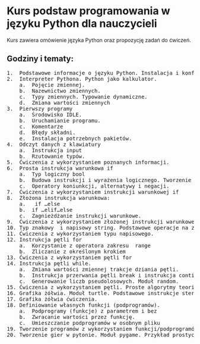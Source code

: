 <h1>Kurs podstaw programowania w języku Python dla nauczycieli</h1>
<p>Kurs zawiera omówienie języka Python oraz propozycję zadań do ćwiczeń.</p>
<h2>Godziny i tematy:</h2>
<pre>
1.	Podstawowe informacje o języku Python. Instalacja i konfiguracja środowiska programistycznego. 
2.	Interpreter Pythona. Python jako kalkulator.
    a.	Pojęcie zmiennej. 
    b.	Nazewnictwo zmiennych.
    c.	Typy zmiennych. Typowanie dynamiczne.  
    d.	Zmiana wartości zmiennych
3.	Pierwszy programy
    a.	Środowisko IDLE.
    b.	Uruchamianie programu.
    c.	Komentarze
    d.	Błędy składni.
    e.	Instalacja potrzebnych pakietów.
4.	Odczyt danych z klawiatury
    a.	Instrukcja input
    b.	Rzutowanie typów.
5.	Ćwiczenia z wykorzystaniem poznanych informacji.
6.	Prosta instrukcja warunkowa if
    a.	Typ logiczny bool
    b.	Budowa instrukcji i wyrażenia logicznego. Tworzenie wcięć.
    c.	Operatory koniunkcji, alternatywy i negacji.
7.	Ćwiczenia z wykorzystaniem instrukcji warunkowej if
8.	Złożona instrukcja warunkowa:
    a.	 if …else 
    b.	if …elif…else
    c.	Zagnieżdżanie instrukcji warunkowe.
9.	Ćwiczenia z wykorzystaniem złożonej instrukcji warunkowej 
10.	Typ znakowy  i napisowy string. Podstawowe operacje na zmiennych napisowych.
11.	Ćwiczenia z wykorzystaniem typu napisowego.
12.	Instrukcja pętli for
    a.	Korzystanie z operatora zakresu  range
    b.	Zliczanie z określonym krokiem
13.	Ćwiczenia z wykorzystaniem pętli for
14.	Instrukcja pętli while.
    a.	Zmiana wartości zmiennej trakcje dziania pętli.
    b.	Instrukcja przerwania pętli break i instrukcja continue.
    c.	Generowanie liczb pseudolosowych. Moduł random.
15.	Ćwiczenia z wykorzystaniem pętli. Proste algorytmy teorio-liczbowe.
16.	Grafika żółwia. Moduł turtle. Podstawowe instrukcje sterujące żółwiem.
17.	Grafika żółwia ćwiczenia.
18.	Definiowanie własnych funkcji (podprogramów).
    a.	Podprogramy (funkcje) z parametrem i bez
    b.	Zwracanie wartości przez funkcję.
    c.	Umieszczanie podprogramów w osobnym pliku
19.	Tworzenie programów z wykorzystaniem funkcji/podprogramów.
20.	Tworzenie gier w pytonie. Moduł pygame. Przykład prostych aplikacji.
</pre>
